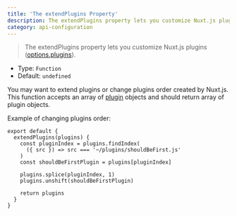 ```yaml
---
title: 'The extendPlugins Property'
description: The extendPlugins property lets you customize Nuxt.js plugins.
category: api-configuration
---
```


> The extendPlugins property lets you customize Nuxt.js plugins ([options.plugins](/docs/2.x/configuration-glossary/configuration-plugins)).

- Type: `Function`
- Default: `undefined`

You may want to extend plugins or change plugins order created by Nuxt.js. This function accepts an array of [plugin](/docs/2.x/configuration-glossary/configuration-plugins) objects and should return array of plugin objects.

Example of changing plugins order:

```js{}[nuxt.config.js]
export default {
  extendPlugins(plugins) {
    const pluginIndex = plugins.findIndex(
      ({ src }) => src === '~/plugins/shouldBeFirst.js'
    )
    const shouldBeFirstPlugin = plugins[pluginIndex]

    plugins.splice(pluginIndex, 1)
    plugins.unshift(shouldBeFirstPlugin)

    return plugins
  }
}
```
